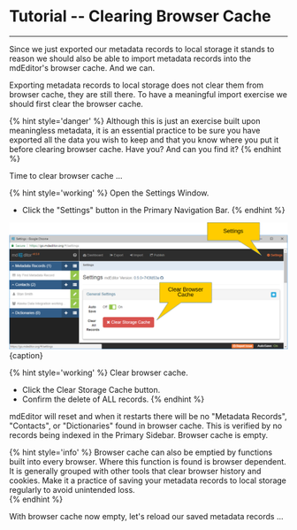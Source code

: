 # Tutorial -- Clearing Browser Cache
---

Since we just exported our metadata records to local storage it stands to reason we should also be able to import metadata records into the mdEditor's browser cache. And we can.  

Exporting metadata records to local storage does not clear them from browser cache, they are still there.  To have a meaningful import exercise we should first clear the browser cache. 

{% hint style='danger' %}
  Although this is just an exercise built upon meaningless metadata, it is an essential practice to be sure you have exported all the data you wish to keep and that you know where you put it before clearing browser cache.  Have you?  And can you find it?
{% endhint %}

Time to clear browser cache ...

{% hint style='working' %}
  Open the <span class="md-window">Settings Window</span>.
  * Click the <i class="fa fa-cog"> </i> "Settings" button in the <span class="md-window">Primary Navigation Bar</span>.
{% endhint %}

![Settings Window](/assets/tutorial/settings-clear-cache.png){caption}

{% hint style='working' %}
  Clear browser cache.
  * Click the <span class="btn btn-danger btn-xs"> <i class="fa fa-times"> </i> Clear Storage Cache</span> button.
  * Confirm the delete of ALL records.
{% endhint %}

mdEditor will reset and when it restarts there will be no "Metadata Records", "Contacts", or "Dictionaries" found in browser cache.  This is verified by no records being indexed in the <span class="md-window">Primary Sidebar</span>.  Browser cache is empty.

{% hint style='info' %}
  Browser cache can also be emptied by functions built into every browser.  Where this function is found is browser dependent.  It is generally grouped with other tools that clear browser history and cookies.  Make it a practice of saving your metadata records to local storage regularly to avoid unintended loss.  
{% endhint %}

With browser cache now empty, let's reload our saved metadata records ...
